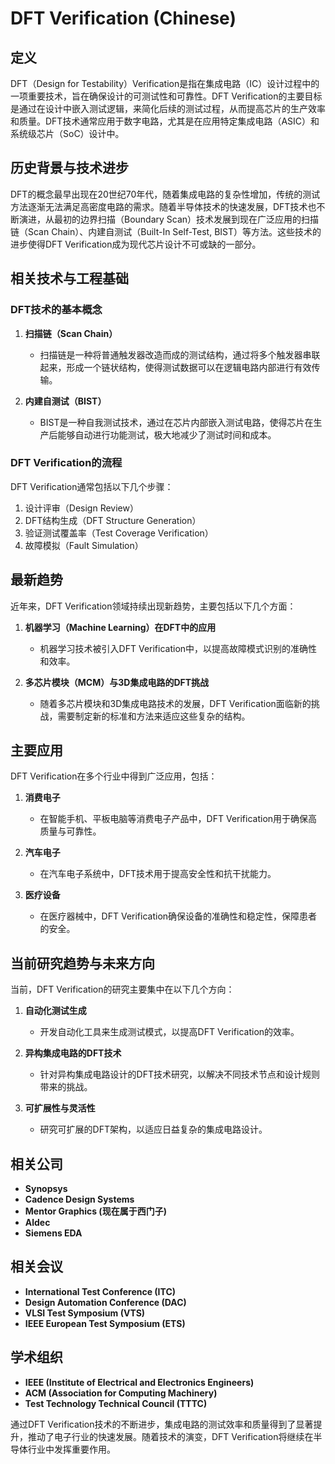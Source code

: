 # DFT Verification (Chinese)

## 定义

DFT（Design for Testability）Verification是指在集成电路（IC）设计过程中的一项重要技术，旨在确保设计的可测试性和可靠性。DFT Verification的主要目标是通过在设计中嵌入测试逻辑，来简化后续的测试过程，从而提高芯片的生产效率和质量。DFT技术通常应用于数字电路，尤其是在应用特定集成电路（ASIC）和系统级芯片（SoC）设计中。

## 历史背景与技术进步

DFT的概念最早出现在20世纪70年代，随着集成电路的复杂性增加，传统的测试方法逐渐无法满足高密度电路的需求。随着半导体技术的快速发展，DFT技术也不断演进，从最初的边界扫描（Boundary Scan）技术发展到现在广泛应用的扫描链（Scan Chain）、内建自测试（Built-In Self-Test, BIST）等方法。这些技术的进步使得DFT Verification成为现代芯片设计不可或缺的一部分。

## 相关技术与工程基础

### DFT技术的基本概念

1. **扫描链（Scan Chain）**
   - 扫描链是一种将普通触发器改造而成的测试结构，通过将多个触发器串联起来，形成一个链状结构，使得测试数据可以在逻辑电路内部进行有效传输。

2. **内建自测试（BIST）**
   - BIST是一种自我测试技术，通过在芯片内部嵌入测试电路，使得芯片在生产后能够自动进行功能测试，极大地减少了测试时间和成本。

### DFT Verification的流程

DFT Verification通常包括以下几个步骤：
1. 设计评审（Design Review）
2. DFT结构生成（DFT Structure Generation）
3. 验证测试覆盖率（Test Coverage Verification）
4. 故障模拟（Fault Simulation）

## 最新趋势

近年来，DFT Verification领域持续出现新趋势，主要包括以下几个方面：

1. **机器学习（Machine Learning）在DFT中的应用**
   - 机器学习技术被引入DFT Verification中，以提高故障模式识别的准确性和效率。

2. **多芯片模块（MCM）与3D集成电路的DFT挑战**
   - 随着多芯片模块和3D集成电路技术的发展，DFT Verification面临新的挑战，需要制定新的标准和方法来适应这些复杂的结构。

## 主要应用

DFT Verification在多个行业中得到广泛应用，包括：

1. **消费电子**
   - 在智能手机、平板电脑等消费电子产品中，DFT Verification用于确保高质量与可靠性。

2. **汽车电子**
   - 在汽车电子系统中，DFT技术用于提高安全性和抗干扰能力。

3. **医疗设备**
   - 在医疗器械中，DFT Verification确保设备的准确性和稳定性，保障患者的安全。

## 当前研究趋势与未来方向

当前，DFT Verification的研究主要集中在以下几个方向：

1. **自动化测试生成**
   - 开发自动化工具来生成测试模式，以提高DFT Verification的效率。

2. **异构集成电路的DFT技术**
   - 针对异构集成电路设计的DFT技术研究，以解决不同技术节点和设计规则带来的挑战。

3. **可扩展性与灵活性**
   - 研究可扩展的DFT架构，以适应日益复杂的集成电路设计。

## 相关公司

- **Synopsys**
- **Cadence Design Systems**
- **Mentor Graphics (现在属于西门子)**
- **Aldec**
- **Siemens EDA**

## 相关会议

- **International Test Conference (ITC)**
- **Design Automation Conference (DAC)**
- **VLSI Test Symposium (VTS)**
- **IEEE European Test Symposium (ETS)**

## 学术组织

- **IEEE (Institute of Electrical and Electronics Engineers)**
- **ACM (Association for Computing Machinery)**
- **Test Technology Technical Council (TTTC)**

通过DFT Verification技术的不断进步，集成电路的测试效率和质量得到了显著提升，推动了电子行业的快速发展。随着技术的演变，DFT Verification将继续在半导体行业中发挥重要作用。